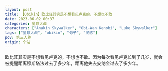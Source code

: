 ```yaml
---
layout: post
title: 【Obikin】欧比旺其实是不想看见卢克的，不想也不敢
date: 2023-06-02 00:37
categories: 星球大战
characters: ["Anakin Skywalker", "Obi-Wan Kenobi", "Luke Skywalker"]
tags: ["星球大战", "obikin", "句子", "灵感"]
pov: 第三人称
origin: 个站
---
```


欧比旺其实是不想看见卢克的，不想也不敢。因为每次看见卢克长到了几岁，就会被提醒距离穆斯塔法过去了多少年，距离他失去安纳金过去了多少年。

